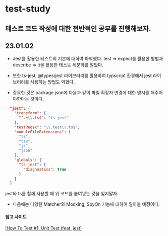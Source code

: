 # test-study

## 테스트 코드 작성에 대한 전반적인 공부를 진행해보자.

## 23.01.02

- Jest를 활용한 테스트의 기본에 대하여 파악했다. test => expect를 활용한 방법과 describe => it을 활용한 테스트 세분화를 알았다.

- 또한 ts-jest, @types/jest 라이브러리를 활용하여 typscript 환경에서 jest 라이브러리를 사용하는 방법도 익혔다.

- 중요한 것은 package.json에 다음과 같이 파일 확장자 변경에 대한 명시를 해주어야한다는 것이다.

```json
  "jest": {
    "transform": {
      "^.+\\.ts$": "ts-jest"
    },
    "testRegex": "\\.test\\.ts$",
    "moduleFileExtensions": [
      "ts",
      "tsx",
      "js",
      "json"
    ],
    "globals": {
      "ts-jest": {
        "diagnostics": true
      }
    }
  }
```

jest와 ts를 함께 사용할 때 위 코드를 붙여넣는 것을 잊지말자.

- 다음에는 다양한 Matcher와 Mocking, SpyOn 기능에 대하여 알아볼 예정이다.

#### 참고 사이트

[!How To Test #1. Unit Test (feat. jest)
](https://devowen.com/427)